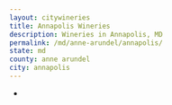 ```yaml
---
layout: citywineries
title: Annapolis Wineries
description: Wineries in Annapolis, MD
permalink: /md/anne-arundel/annapolis/
state: md
county: anne arundel
city: annapolis
---
```

-
